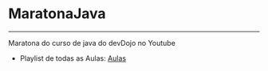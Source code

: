 # MaratonaJava
***
Maratona do curso de java do devDojo no Youtube

- Playlist de todas as Aulas:
[Aulas](https://www.youtube.com/playlist?list=PL62G310vn6nFIsOCC0H-C2infYgwm8SWW)
